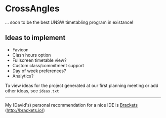 # CrossAngles
... soon to be the best UNSW timetabling program in existance!

## Ideas to implement

  * Favicon
  * Clash hours option
  * Fullscreen timetable view?
  * Custom class/commitment support
  * Day of week preferences?
  * Analytics?

To view ideas for the project generated at our first planning meeting or add other ideas, see `ideas.txt`

---

My (David's) personal recommendation for a nice IDE is [Brackets](http://brackets.io/) (<http://brackets.io/>)
